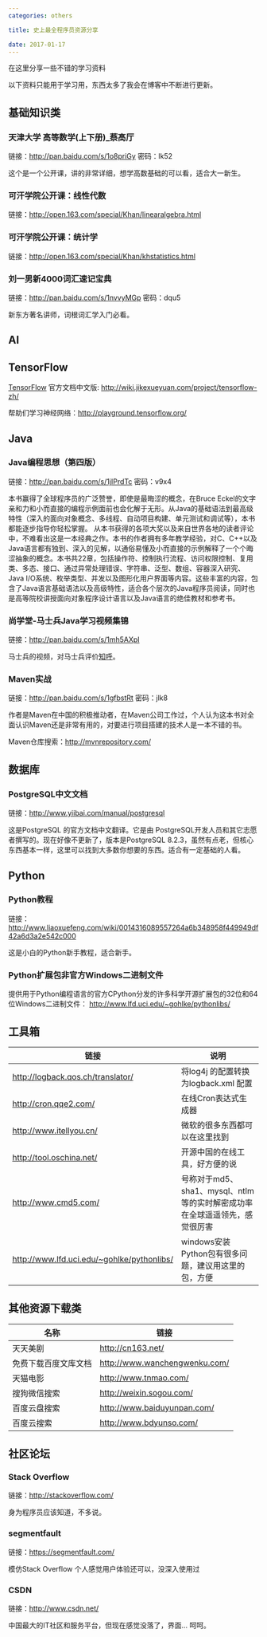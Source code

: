 ```yaml
---
categories: others

title: 史上最全程序员资源分享

date: 2017-01-17
---
```


在这里分享一些不错的学习资料

以下资料只能用于学习用，东西太多了我会在博客中不断进行更新。

## 基础知识类

### 天津大学 高等数学(上下册)_蔡高厅
链接：http://pan.baidu.com/s/1o8priGy 密码：lk52

这个是一个公开课，讲的非常详细，想学高数基础的可以看，适合大一新生。

### 可汗学院公开课：线性代数
链接：http://open.163.com/special/Khan/linearalgebra.html

### 可汗学院公开课：统计学
链接：http://open.163.com/special/Khan/khstatistics.html

### 刘一男新4000词汇速记宝典
链接：http://pan.baidu.com/s/1nvvyMGp 密码：dqu5

新东方著名讲师，词根词汇学入门必看。

## AI

## TensorFlow

[TensorFlow](https://www.tensorflow.org/) 官方文档中文版: http://wiki.jikexueyuan.com/project/tensorflow-zh/

帮助们学习神经网络：http://playground.tensorflow.org/

## Java

### Java编程思想（第四版）
链接：http://pan.baidu.com/s/1jIPrdTc 密码：v9x4

本书赢得了全球程序员的广泛赞誉，即使是最晦涩的概念，在Bruce Eckel的文字亲和力和小而直接的编程示例面前也会化解于无形。从Java的基础语法到最高级特性（深入的面向对象概念、多线程、自动项目构建、单元测试和调试等），本书都能逐步指导你轻松掌握。
从本书获得的各项大奖以及来自世界各地的读者评论中，不难看出这是一本经典之作。本书的作者拥有多年教学经验，对C、C++以及Java语言都有独到、深入的见解，以通俗易懂及小而直接的示例解释了一个个晦涩抽象的概念。本书共22章，包括操作符、控制执行流程、访问权限控制、复用类、多态、接口、通过异常处理错误、字符串、泛型、数组、容器深入研究、Java I/O系统、枚举类型、并发以及图形化用户界面等内容。这些丰富的内容，包含了Java语言基础语法以及高级特性，适合各个层次的Java程序员阅读，同时也是高等院校讲授面向对象程序设计语言以及Java语言的绝佳教材和参考书。

### 尚学堂-马士兵Java学习视频集锦

链接：http://pan.baidu.com/s/1mh5AXpI

马士兵的视频，对马士兵评价[知呼](https://www.zhihu.com/question/25026507)。

### Maven实战
链接：http://pan.baidu.com/s/1gfbstRt 密码：jlk8

作者是Maven在中国的积极推动者，在Maven公司工作过，个人认为这本书对全面认识Maven还是非常有用的，对要进行项目搭建的技术人是一本不错的书。

Maven仓库搜索：http://mvnrepository.com/

## 数据库

### PostgreSQL中文文档
链接：http://www.yiibai.com/manual/postgresql

这是PostgreSQL 的官方文档中文翻译。它是由 PostgreSQL开发人员和其它志愿者撰写的。现在好像不更新了，版本是PostgreSQL 8.2.3，虽然有点老，但核心东西基本一样，这里可以找到大多数你想要的东西。适合有一定基础的人看。

## Python

### Python教程

链接：http://www.liaoxuefeng.com/wiki/0014316089557264a6b348958f449949df42a6d3a2e542c000

这是小白的Python新手教程，适合新手。

### Python扩展包非官方Windows二进制文件

提供用于Python编程语言的官方CPython分发的许多科学开源扩展包的32位和64位Windows二进制文件：
http://www.lfd.uci.edu/~gohlke/pythonlibs/

## 工具箱


链接|说明
---|---
http://logback.qos.ch/translator/|将log4j 的配置转换为logback.xml 配置
http://cron.qqe2.com/|在线Cron表达式生成器
http://www.itellyou.cn/|微软的很多东西都可以在这里找到
http://tool.oschina.net/|开源中国的在线工具，好方便的说
http://www.cmd5.com/|号称对于md5、sha1、mysql、ntlm等的实时解密成功率在全球遥遥领先，感觉很厉害
http://www.lfd.uci.edu/~gohlke/pythonlibs/|windows安装Python包有很多问题，建议用这里的包，方便



## 其他资源下载类

名称 | 链接
---|---
天天美剧|http://cn163.net/
免费下载百度文库文档|http://www.wanchengwenku.com/
天猫电影|http://www.tnmao.com/
搜狗微信搜索|http://weixin.sogou.com/
百度云盘搜索|http://www.baiduyunpan.com/
百度云搜索|http://www.bdyunso.com/

## 社区论坛

### Stack Overflow
链接：http://stackoverflow.com/

身为程序员应该知道，不多说。

### segmentfault
链接：https://segmentfault.com/

模仿Stack Overflow 个人感觉用户体验还可以，没深入使用过

### CSDN
链接：http://www.csdn.net/

中国最大的IT社区和服务平台，但现在感觉没落了，界面... 呵呵。

